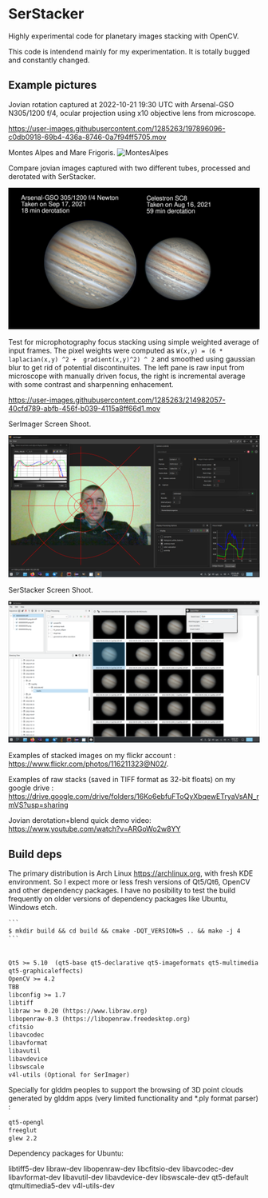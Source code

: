 # SerStacker
Highly experimental code for planetary images stacking with OpenCV.

This code is intendend mainly for my experimentation.
It is totally bugged and constantly changed. 

## Example pictures

Jovian rotation captured at 2022-10-21 19:30 UTC with Arsenal-GSO N305/1200 f/4, ocular projection using x10 objective lens from microscope.

https://user-images.githubusercontent.com/1285263/197896096-c0db0918-69b4-436a-8746-0a7f94ff5705.mov


Montes Alpes and Mare Frigoris.
![MontesAlpes](./debug/MontesAlpes.2021-09-26-2327_8-CapObj-32F.jpg)


Compare jovian images captured with two different tubes, processed and derotated with SerStacker.

![compare-scopes](./debug/jovian-derotation/compare-scopes.jpg)

Test for microphotography focus stacking using simple weighted average of input frames. The pixel weights were computed as `W(x,y) = (6 * laplacian(x,y) ^2 +  gradient(x,y)^2) ^ 2` and smoothed using gaussian blur to get rid of potential discontinuites. The left pane is raw input from microscope with manually driven focus, the right is incremental average with some contrast and sharpenning enhacement.

https://user-images.githubusercontent.com/1285263/214982057-40cfd789-abfb-456f-b039-4115a8ff66d1.mov



SerImager Screen Shoot.

![SerImager](./debug/SerImager1.png)

SerStacker Screen Shoot.

![SerStacker](./debug/SerStacker1.png)


Examples of stacked images on my flickr account : 
  https://www.flickr.com/photos/116211323@N02/.

Examples of raw stacks (saved in TIFF format as 32-bit floats) on my google drive : 
  https://drive.google.com/drive/folders/16Ko6ebfuFToQyXbqewETryaVsAN_rmVS?usp=sharing

Jovian derotation+blend quick demo video:
  https://www.youtube.com/watch?v=ARGoWo2w8YY

## Build deps

The primary distribution is Arch Linux https://archlinux.org,  with fresh KDE environment. 
So I expect more or less fresh versions of Qt5/Qt6, OpenCV and other dependency packages. 
I have no posibility to test the build frequently on older versions of dependency packages 
like Ubuntu, Windows etch.  

	```
	$ mkdir build && cd build && cmake -DQT_VERSION=5 .. && make -j 4
	```


	Qt5 >= 5.10  (qt5-base qt5-declarative qt5-imageformats qt5-multimedia qt5-graphicaleffects)
	OpenCV >= 4.2
	TBB
	libconfig >= 1.7 
	libtiff
	libraw >= 0.20 (https://www.libraw.org)
	libopenraw-0.3 (https://libopenraw.freedesktop.org)
	cfitsio
	libavcodec
	libavformat
	libavutil
	libavdevice
	libswscale
	v4l-utils (Optional for SerImager)

Specially for glddm peoples to support the browsing of 3D point clouds generated by glddm apps (very limited functionality and *.ply format parser) :

	qt5-opengl 
	freeglut
	glew 2.2


Dependency packages for Ubuntu:

libtiff5-dev libraw-dev libopenraw-dev libcfitsio-dev 
libavcodec-dev libavformat-dev libavutil-dev libavdevice-dev libswscale-dev
qt5-default qtmultimedia5-dev v4l-utils-dev






